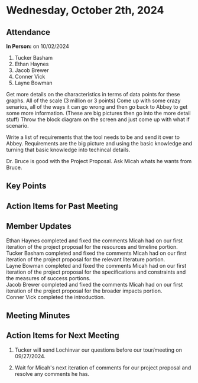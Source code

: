 # Wednesday, October 2th, 2024

## Attendance
**In Person:** on 10/02/2024
1. Tucker Basham
2. Ethan Haynes
3. Jacob Brewer
4. Conner Vick
5. Layne Bowman


Get more details on the characteristics in terms of data points for these graphs. All of the scale (3 million or 3 points)
Come up with some crazy senarios, all of the ways it can go wrong and then go back to Abbey to get some more information. (These are big pictures then go into the more detail stuff) Throw the block diagram on the screen and just come up with what if scenario.  

Write a list of requirements that the tool needs to be and send it over to Abbey. Requirements are the big picture and using the basic knowledge and turning that basic knowledge into techincal details.  

Dr. Bruce is good with the Project Proposal. Ask Micah whats he wants from Bruce.  



## Key Points



## Action Items for Past Meeting



## Member Updates
Ethan Haynes completed and fixed the comments Micah had on our first iteration of the project proposal for the resources and timeline portion.  
Tucker Basham completed and fixed the comments Micah had on our first iteration of the project proposal for the relevant literature portion.   
Layne Bowman completed and fixed the comments Micah had on our first iteration of the project proposal for the specifications and constraints and the measures of success portions.  
Jacob Brewer completed and fixed the comments Micah had on our first iteration of the project proposal for the broader impacts portion.  
Conner Vick completed the introduction.   

## Meeting Minutes


## Action Items for Next Meeting
1. Tucker will send Lochinvar our questions before our tour/meeting on 09/27/2024.
  
2. Wait for Micah's next iteration of comments for our project proposal and resolve any comments he has.
